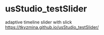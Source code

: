 # usStudio_testSlider
adaptive timeline slider with slick
https://tkyzmina.github.io/usStudio_testSlider/    
